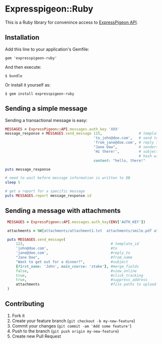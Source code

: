 # Expresspigeon::Ruby

This is a Ruby library for convenince access to [ExpressPigeon API](https://expresspigeon.com/api).

## Installation

Add this line to your application's Gemfile:

    gem 'expresspigeon-ruby'

And then execute:

    $ bundle

Or install it yourself as:

    $ gem install expresspigeon-ruby

## Sending a simple message

Sending a transactional message is easy: 


```ruby
MESSAGES = ExpressPigeon::API.messages.auth_key 'XXX'
message_response = MESSAGES.send_message 115,                 # template ID
                                         'to_john@doe.com',   # send to
                                         'from_jane@doe.com', # reply to
                                         "Jane Dow",          # senders name
                                         'Hi there!',         # subject
                                                              # hash with custom content to merge
                                         content: "hello, there!"

puts message_response

# need to wait before message information is written to DB
sleep 5  

# get a report for a specific message
puts MESSAGES.report message_response.id
```

## Sending a message with attachments

```ruby
 MESSAGES = ExpressPigeon::API.messages.auth_key(ENV['AUTH_KEY'])

 attachments = %W{attachments/attachment1.txt  attachments/smile.pdf attachments/example.ics}

 puts MESSAGES.send_message(
     123,                                        # template_id
     'john@doe.com',                             #to
     'jane@doe.com',                             #reply_to
     "Jane Doe",                                 #from_name
     "Want to get out for a dinner?",            #subject
     {first_name: 'John', main_course: 'stake'}, #merge_fields
     false,                                      #view_online
     true,                                       #click_tracking
     true,                                       #suppress_address
     attachments                                 #file paths to upload as attachments
 )

```

## Contributing

1. Fork it
2. Create your feature branch (`git checkout -b my-new-feature`)
3. Commit your changes (`git commit -am 'Add some feature'`)
4. Push to the branch (`git push origin my-new-feature`)
5. Create new Pull Request
